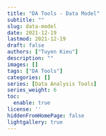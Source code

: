 ```yaml
---
title: "DA Tools - Data Model"
subtitle: ""
slug: data-model
date: 2021-12-19
lastmod: 2021-12-19
draft: false
authors: ["Tuyen Kieu"]
description: ""
images: []
tags: ["DA Tools"]
categories: []
series: [Data Analysis Tools]
series_weight: 6
toc:
  enable: true
license: ''  
hiddenFromHomePage: false
lightgallery: true
---
```


<!--more-->
